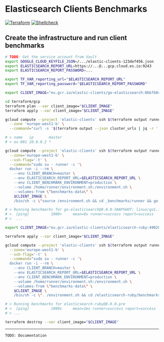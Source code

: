 # Elasticsearch Clients Benchmarks

[![Terraform](https://github.com/elastic/elasticsearch-clients-benchmarks/workflows/Terraform/badge.svg)](https://github.com/elastic/elasticsearch-clients-benchmarks/actions?query=workflow%3ATerraform)
[![Shellcheck](https://github.com/elastic/elasticsearch-clients-benchmarks/workflows/Shellcheck/badge.svg)](https://github.com/elastic/elasticsearch-clients-benchmarks/actions?query=workflow%3AShellcheck)

## Create the infrastructure and run client benchmarks

```bash
# TODO: Get the service account from Vault
export GOOGLE_CLOUD_KEYFILE_JSON=/.../elastic-clients-123def456.json
export ELASTICSEARCH_REPORT_URL=https://...@...gcp.cloud.es.io:9243
export ELASTICSEARCH_REPORT_PASSWORD=...

export TF_VAR_reporting_url="$ELASTICSEARCH_REPORT_URL"
export TF_VAR_reporting_password="$ELASTICSEARCH_REPORT_PASSWORD"

export CLIENT_IMAGE="eu.gcr.io/elastic-clients/go-elasticsearch:0bbf68cb"

cd terraform/gcp
terraform plan --var client_image="$CLIENT_IMAGE"
terraform apply --var client_image="$CLIENT_IMAGE"

gcloud compute --project 'elastic-clients' ssh $(terraform output runner_instance_name) \
  --zone 'europe-west1-b' \
  --command="curl -s '$(terraform output --json cluster_urls | jq -r '.[0]')/_cat/nodes?v&h=name,ip,master'"

# > name   ip       master
# > es-001 10.0.0.2 *

gcloud compute --project 'elastic-clients' ssh $(terraform output runner_instance_name) \
  --zone='europe-west1-b' \
  --ssh-flag='-t' \
  --command="sudo su - runner -c '\
  docker run -i --rm \
    --env CLIENT_BRANCH=master \
    --env ELASTICSEARCH_REPORT_URL=$ELASTICSEARCH_REPORT_URL \
    --env CLIENT_BENCHMARK_ENVIRONMENT=production \
    --volume /home/runner/environment.sh:/environment.sh \
    --volumes-from \"benchmarks-data\" \
    $CLIENT_IMAGE \
    /bin/sh -c \"source /environment.sh && cd _benchmarks/runner && go run main.go\"'"

# > Running benchmarks for go-elasticsearch@8.0.0-SNAPSHOT; linux/go1.14
# >  [ping]          1000×     mean=0s runner=success report=success
# >  ...

export CLIENT_IMAGE="eu.gcr.io/elastic-clients/elasticsearch-ruby:49028896"

terraform apply --var client_image="$CLIENT_IMAGE"

gcloud compute --project 'elastic-clients' ssh $(terraform output runner_instance_name) \
  --zone='europe-west1-b' \
  --ssh-flag='-t' \
  --command="sudo su - runner -c '\
  docker run -i --rm \
    --env CLIENT_BRANCH=master \
    --env ELASTICSEARCH_REPORT_URL=$ELASTICSEARCH_REPORT_URL \
    --env CLIENT_BENCHMARK_ENVIRONMENT=production \
    --volume /home/runner/environment.sh:/environment.sh \
    --volumes-from \"benchmarks-data\" \
    $CLIENT_IMAGE \
    /bin/sh -c \". /environment.sh && cd /elasticsearch-ruby/benchmarks && bundle exec ruby run.rb\"'"

# > Running benchmarks for elasticsearch-ruby@8.0.0.pre
# >  [ping]          1000x     mean=1ms runner=success report=success
# > ...

terraform destroy --var client_image="$CLIENT_IMAGE"
```

-----

```
TODO: Documentation
```
